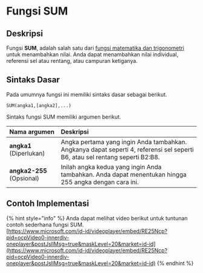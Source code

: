# Fungsi SUM

## Deskripsi

Fungsi **SUM**, adalah salah satu dari [fungsi matematika dan trigonometri](https://support.office.com/id-id/article/fungsi-matematika-dan-trigonometri-referensi-ee158fd6-33be-42c9-9ae5-d635c3ae8c16) untuk menambahkan nilai. Anda dapat menambahkan nilai individual, referensi sel atau rentang, atau campuran ketiganya.

## Sintaks Dasar

Pada umumnya fungsi ini memiliki sintaks dasar sebagai berikut.

```text
SUM(angka1,[angka2],...)
```

Sintaks fungsi SUM memiliki argumen berikut.

| **Nama argumen** | **Deskripsi** |
| :--- | :--- |
| **angka1**    \(Diperlukan\) | Angka pertama yang ingin Anda tambahkan. Angkanya dapat seperti 4, referensi sel seperti B6, atau sel rentang seperti B2:B8. |
| **angka2-255**    \(Opsional\) | Inilah angka kedua yang ingin Anda tambahkan. Anda dapat menentukan hingga 255 angka dengan cara ini. |

## Contoh Implementasi

{% hint style="info" %}
Anda dapat melihat video berikut untuk tuntunan contoh sederhana fungsi SUM.  
[https://www.microsoft.com/id-id/videoplayer/embed/RE25Ncp?pid=ocpVideo0-innerdiv-oneplayer&postJsllMsg=true&maskLevel=20&market=id-id](https://www.microsoft.com/id-id/videoplayer/embed/RE25Ncp?pid=ocpVideo0-innerdiv-oneplayer&postJsllMsg=true&maskLevel=20&market=id-id)
{% endhint %}

